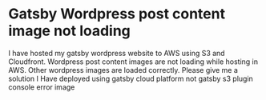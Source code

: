 
# Gatsby Wordpress post content image not loading

I have hosted my gatsby wordpress website to AWS using S3 and Cloudfront. Wordpress post content images are not loading while hosting in AWS. Other wordpress images are loaded correctly. Please give me a solution
I Have deployed using gatsby cloud platform not gatsby s3 plugin
console error image

        